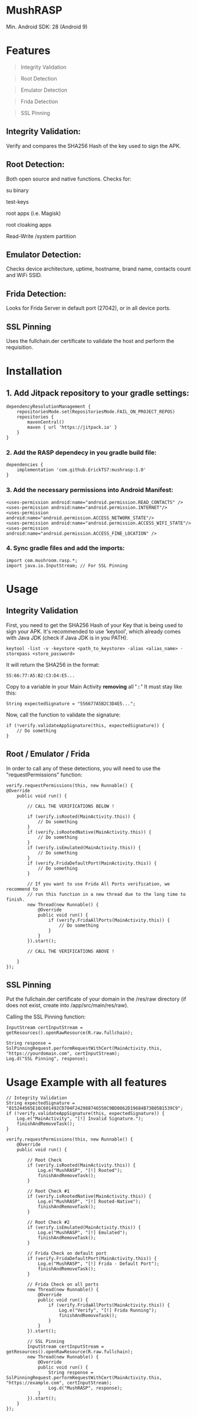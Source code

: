 # **MushRASP**

Min. Android SDK: 28 (Android 9)



# **Features**

> Integrity Validation

> Root Detection

> Emulator Detection

> Frida Detection

> SSL Pinning


## Integrity Validation:

Verify and compares the SHA256 Hash of the key used to sign the APK.


## Root Detection:

Both open source and native functions. Checks for:

su binary

test-keys

root apps (i.e. Magisk)

root cloaking apps

Read-Write /system partition

## Emulator Detection:

Checks device architecture, uptime, hostname, brand name, contacts count and WiFi SSID.


## Frida Detection:

Looks for Frida Server in default port (27042), or in all device ports.


## SSL Pinning

Uses the fullchain.der certificate to validate the host and perform the requisition.




# **Installation**

## 1. Add Jitpack repository to your gradle settings:

```
dependencyResolutionManagement {
	repositoriesMode.set(RepositoriesMode.FAIL_ON_PROJECT_REPOS)
	repositories {
		mavenCentral()
		maven { url 'https://jitpack.io' }
	}
}
```

### 2. Add the RASP dependecy in you gradle build file:

```
dependencies {
    implementation 'com.github.ErickTS7:mushrasp:1.0'
}
```

### 3. Add the necessary permissions into Android Manifest:

```
<uses-permission android:name="android.permission.READ_CONTACTS" />
<uses-permission android:name="android.permission.INTERNET"/>
<uses-permission android:name="android.permission.ACCESS_NETWORK_STATE"/>
<uses-permission android:name="android.permission.ACCESS_WIFI_STATE"/>
<uses-permission android:name="android.permission.ACCESS_FINE_LOCATION" />
```

### 4. Sync gradle files and add the imports:
```
import com.mushroom.rasp.*;
import java.io.InputStream; // For SSL Pinning
```

# **Usage**

## Integrity Validation

First, you need to get the SHA256 Hash of your Key that is being used to sign your APK. It's recommended to use 'keytool', which already comes with Java JDK (check if Java JDK is in you PATH).

```
keytool -list -v -keystore <path_to_keystore> -alias <alias_name> -storepass <store_password>
```

It will return the SHA256 in the format:

```
55:66:77:A5:B2:C3:D4:E5...
```

Copy to a variable in your Main Activity **removing** all **' : '**
It must stay like this:

```
String expectedSignature = "556677A5B2C3D4E5...";
```

Now, call the function to validate the signature:

```
if (!verify.validateAppSignature(this, expectedSignature)) {
    // Do something
}
```

## Root / Emulator / Frida

In order to call any of these detections, you will need to use the "requestPermissions" function:
```
verify.requestPermissions(this, new Runnable() {
@Override
    public void run() {
    
        // CALL THE VERIFICATIONS BELOW !
        
        if (verify.isRooted(MainActivity.this)) {
            // Do something
        }
        if (verify.isRootedNative(MainActivity.this)) {
            // Do something
        }
        if (verify.isEmulated(MainActivity.this)) {
            // Do something
        }
        if (verify.FridaDefaultPort(MainActivity.this)) {
            // Do something
        }
        
        // If you want to use Frida All Ports verification, we recommend to
        // run this function in a new thread due to the long time to finish.
        new Thread(new Runnable() {
            @Override
            public void run() {
                if (verify.FridaAllPorts(MainActivity.this)) {
                    // Do something
                }
            }
        }).start();
        
        // CALL THE VERIFICATIONS ABOVE !
        
    }
});
```

## SSL Pinning

Put the fullchain.der certificate of your domain in the /res/raw directory (if does not exist, create into /app/src/main/res/raw).

Calling the SSL Pinning function:

```
InputStream certInputStream = getResources().openRawResource(R.raw.fullchain);

String response = SslPinningRequest.performRequestWithCert(MainActivity.this, "https://yourdomain.com", certInputStream);
Log.d("SSL Pinning", response);
```

# **Usage Example with all features**

```
// Integrity Validation
String expectedSignature = "815244565E16C601492CD704F242988746550C9BD0862D19684B73B05B1539C9";
if (!verify.validateAppSignature(this, expectedSignature)) {
    Log.e("MainActivity", "[!] Invalid Signature.");
    finishAndRemoveTask();
}

verify.requestPermissions(this, new Runnable() {
    @Override
    public void run() {

        // Root Check
        if (verify.isRooted(MainActivity.this)) {
            Log.e("MushRASP", "[!] Rooted");
            finishAndRemoveTask();
        }

        // Root Check #1
        if (verify.isRootedNative(MainActivity.this)) {
            Log.e("MushRASP", "[!] Rooted-Native");
            finishAndRemoveTask();
        }

        // Root Check #2
        if (verify.isEmulated(MainActivity.this)) {
            Log.e("MushRASP", "[!] Emulated");
            finishAndRemoveTask();
        }

        // Frida Check on default port
        if (verify.FridaDefaultPort(MainActivity.this)) {
            Log.e("MushRASP", "[!] Frida - Default Port");
            finishAndRemoveTask();
        }

        // Frida Check on all ports
        new Thread(new Runnable() {
            @Override
            public void run() {
                if (verify.FridaAllPorts(MainActivity.this)) {
                    Log.e("Verify", "[!] Frida Running");
                    finishAndRemoveTask();
                }
            }
        }).start();

        // SSL Pinning
        InputStream certInputStream = getResources().openRawResource(R.raw.fullchain);
        new Thread(new Runnable() {
            @Override
            public void run() {
                String response = SslPinningRequest.performRequestWithCert(MainActivity.this, "https://example.com", certInputStream);
                Log.d("MushRASP", response);
            }
        }).start();
    }
});

```



